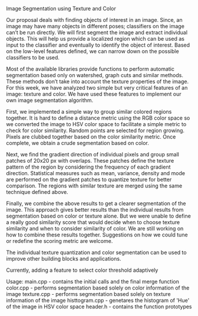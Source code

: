 Image Segmentation using Texture and Color

Our proposal deals with finding objects of interest in an image. Since, an image may have many objects in different poses; classifiers on the image can’t be run directly. We will first segment the image and extract individual objects. This will help us provide a localized region which can be used as input to the classifier and eventually to identify the object of interest. Based on the low-level features defined, we can narrow down on the possible classifiers to be used.

Most of the available libraries provide functions to perform automatic segmentation based only on watershed, graph cuts and similar methods. These methods don’t take into account the texture properties of the image. For this week, we have analyzed two simple but very critical features of an image: texture and color. We have used these features to implement our own image segmentation algorithm.

First, we implemented a simple way to group similar colored regions together. It is hard to define a distance metric using the RGB color space so we converted the image to HSV color space to facilitate a simple metric to check for color similarity. Random points are selected for region growing. Pixels are clubbed together based on the color similarity metric. Once complete, we obtain a crude segmentation based on color.

Next, we find the gradient direction of individual pixels and group small patches of 20x20 px with overlaps. These patches define the texture pattern of the region by considering the frequency of each gradient direction. Statistical measures such as mean, variance, density and mode are performed on the gradient patches to quantize texture for better comparison. The regions with similar texture are merged using the same technique defined above.

Finally, we combine the above results to get a clearer segmentation of the image. This approach gives better results than the individual results from segmentation based on color or texture alone. But we were unable to define a really good similarity score that would decide when to choose texture similarity and when to consider similarity of color. We are still working on how to combine these results together. Suggestions on how we could tune or redefine the scoring metric are welcome.

The individual texture quantization and color segmentation can be used to improve other building blocks and applications.

Currently, adding a feature to select color threshold adaptively

Usage:
main.cpp - contains the initial calls and the final merge function
color.cpp - performs segmentation based solely on color information of the image
texture.cpp - performs segmentation based solely on texture information of the image
histtogram.cpp - genetares the histogram of 'Hue' of the image in HSV color space
header.h - contains the function prototypes